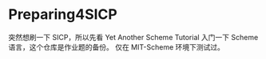 # Preparing4SICP
突然想刷一下 SICP，所以先看 Yet Another Scheme Tutorial 入门一下 Scheme 语言，这个仓库是作业题的备份。
仅在 MIT-Scheme 环境下测试过。
